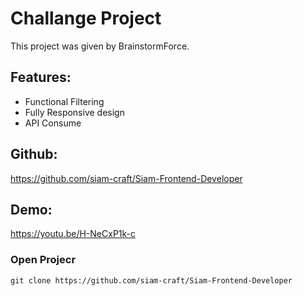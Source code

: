 # Challange Project

This project was given by BrainstormForce.

## Features:

- Functional Filtering
- Fully Responsive design
- API Consume

## Github:

https://github.com/siam-craft/Siam-Frontend-Developer

## Demo:

https://youtu.be/H-NeCxP1k-c

### Open Projecr

`git clone https://github.com/siam-craft/Siam-Frontend-Developer`
